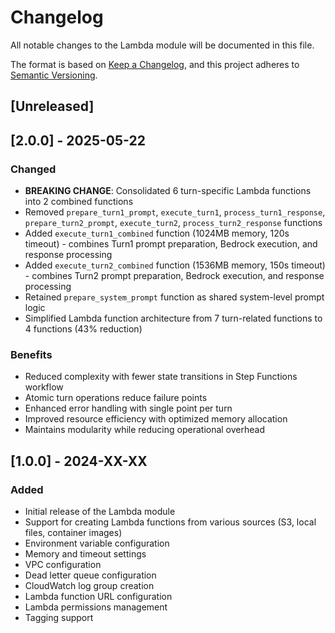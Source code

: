 # Changelog

All notable changes to the Lambda module will be documented in this file.

The format is based on [Keep a Changelog](https://keepachangelog.com/en/1.0.0/),
and this project adheres to [Semantic Versioning](https://semver.org/spec/v2.0.0.html).

## [Unreleased]

## [2.0.0] - 2025-05-22

### Changed
- **BREAKING CHANGE**: Consolidated 6 turn-specific Lambda functions into 2 combined functions
- Removed `prepare_turn1_prompt`, `execute_turn1`, `process_turn1_response`, `prepare_turn2_prompt`, `execute_turn2`, `process_turn2_response` functions
- Added `execute_turn1_combined` function (1024MB memory, 120s timeout) - combines Turn1 prompt preparation, Bedrock execution, and response processing
- Added `execute_turn2_combined` function (1536MB memory, 150s timeout) - combines Turn2 prompt preparation, Bedrock execution, and response processing
- Retained `prepare_system_prompt` function as shared system-level prompt logic
- Simplified Lambda function architecture from 7 turn-related functions to 4 functions (43% reduction)

### Benefits
- Reduced complexity with fewer state transitions in Step Functions workflow
- Atomic turn operations reduce failure points
- Enhanced error handling with single point per turn
- Improved resource efficiency with optimized memory allocation
- Maintains modularity while reducing operational overhead

## [1.0.0] - 2024-XX-XX

### Added
- Initial release of the Lambda module
- Support for creating Lambda functions from various sources (S3, local files, container images)
- Environment variable configuration
- Memory and timeout settings
- VPC configuration
- Dead letter queue configuration
- CloudWatch log group creation
- Lambda function URL configuration
- Lambda permissions management
- Tagging support
